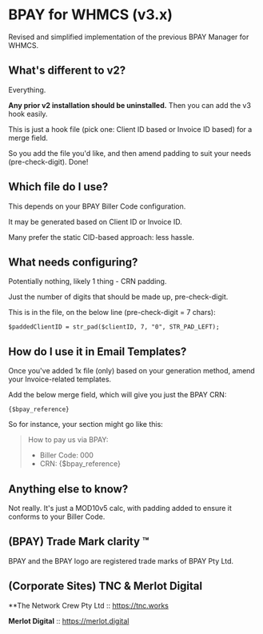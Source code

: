 # BPAY for WHMCS (v3.x)

Revised and simplified implementation of the previous BPAY Manager for WHMCS.

## What's different to v2?

Everything.

**Any prior v2 installation should be uninstalled.** Then you can add the v3 hook easily.

This is just a hook file (pick one: Client ID based or Invoice ID based) for a merge field.

So you add the file you'd like, and then amend padding to suit your needs (pre-check-digit). Done!

## Which file do I use?

This depends on your BPAY Biller Code configuration.

It may be generated based on Client ID or Invoice ID.

Many prefer the static CID-based approach: less hassle.

## What needs configuring?

Potentially nothing, likely 1 thing - CRN padding.

Just the number of digits that should be made up, pre-check-digit. 

This is in the file, on the below line (pre-check-digit = 7 chars):

    $paddedClientID = str_pad($clientID, 7, "0", STR_PAD_LEFT);

## How do I use it in Email Templates?

Once you've added 1x file (only) based on your generation method, amend your Invoice-related templates.

Add the below merge field, which will give you just the BPAY CRN:

    {$bpay_reference}

So for instance, your section might go like this:

> How to pay us via BPAY:
>
> - Biller Code: 000
> - CRN: {$bpay_reference}

## Anything else to know?

Not really. It's just a MOD10v5 calc, with padding added to ensure it conforms to your Biller Code.

## (BPAY) Trade Mark clarity ™

BPAY and the BPAY logo are registered trade marks of BPAY Pty Ltd.

## (Corporate Sites) TNC & Merlot Digital

**The Network Crew Pty Ltd :: https://tnc.works

**Merlot Digital** :: https://merlot.digital
